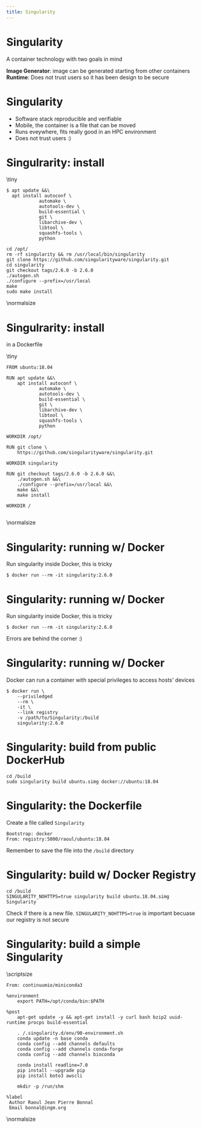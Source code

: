 ```yaml
---
title: Singularity
---
```


# Singularity

A container technology with two goals in mind

**Image Generator**: image can be generated starting from other containers
**Runtime**: Does not trust users so it has been design to be secure

# Singularity

* Software stack reproducible and verifiable
* Mobile, the container is a file that can be moved
* Runs eveywhere, fits really good in an HPC environment
* Does not trust users :)


# Singulrarity: install

\tiny
```
$ apt update &&\
  apt install autoconf \
			automake \
			autotools-dev \
            build-essential \
			git \
			libarchive-dev \
			libtool \
			squashfs-tools \
			python 
 
cd /opt/
rm -rf singularity && rm /usr/local/bin/singularity
git clone https://github.com/singularityware/singularity.git
cd singularity
git checkout tags/2.6.0 -b 2.6.0
./autogen.sh
./configure --prefix=/usr/local
make
sudo make install 									  
```
\normalsize

# Singulrarity: install
in a Dockerfile

\tiny
```
FROM ubuntu:18.04

RUN apt update &&\
    apt install autoconf \
			automake \
			autotools-dev \
            build-essential \
			git \
			libarchive-dev \
			libtool \
			squashfs-tools \
			python 
 
WORKDIR /opt/

RUN git clone \
    https://github.com/singularityware/singularity.git
	
WORKDIR singularity

RUN git checkout tags/2.6.0 -b 2.6.0 &&\
	./autogen.sh &&\
	./configure --prefix=/usr/local &&\
	make &&\
	make install 
	
WORKDIR /
									  
```
\normalsize
# Singularity: running w/ Docker

Run singularity inside Docker, this is tricky

```
$ docker run --rm -it singularity:2.6.0
```

# Singularity: running w/ Docker

Run singularity inside Docker, this is tricky

```
$ docker run --rm -it singularity:2.6.0
```

Errors are behind the corner :)

# Singularity: running w/ Docker

Docker can run a container with special privileges
to access hosts' devices 

```
$ docker run \
	--priviledged
	--rm \
	-it \
	--link registry
	-v /path/to/Singularity:/build
	singularity:2.6.0
```
# Singularity: build from public DockerHub

```
cd /build
sudo singularity build ubuntu.simg docker://ubuntu:18.04
```

# Singularity: the Dockerfile
Create a file called `Singularity`
```
Bootstrap: docker
From: registry:5000/raoul/ubuntu:18.04
```

Remember to save the file into the `/build` directory


# Singularity: build w/ Docker Registry

```
cd /build
SINGULARITY_NOHTTPS=true singularity build ubuntu.18.04.simg Singularity
```

Check if there is a new file.
`SINGULARITY_NOHTTPS=true` is important becuase our registry is not secure

# Singularity: build a simple Singularity

\scriptsize
```
From: continuumio/miniconda3

%environment
    export PATH=/opt/conda/bin:$PATH

%post
    apt-get update -y && apt-get install -y curl bash bzip2 uuid-runtime procps build-essential

    . /.singularity.d/env/90-environment.sh
    conda update -n base conda
    conda config --add channels defaults
    conda config --add channels conda-forge
    conda config --add channels bioconda

    conda install readline=7.0
    pip install --upgrade pip
    pip install boto3 awscli

    mkdir -p /run/shm

%label
 Author Raoul Jean Pierre Bonnal
 Email bonnal@ingm.org
 ```
 \normalsize
